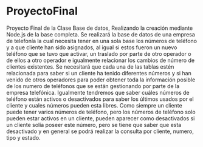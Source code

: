 # ProyectoFinal
Proyecto Final de la Clase Base de datos, Realizando la creación mediante Node.js de la base completa. 
Se realizará la base de datos de una empresa de telefonía la cual necesita tener en una sola base los números de teléfono y a que cliente han sido asignados, al igual si estos fueron un nuevo teléfono que se tuvo que activar, un traslado por parte de otro operador o de ellos a otro operador e igualmente relacionar los cambios de número de clientes existentes.
Se necesitará que cada una de las tablas estén relacionada para saber si un cliente ha tenido diferentes números y si han venido de otros operadores para poder obtener toda la información posible de los numero de teléfonos que se están gestionando por parte de la empresa telefónica. Igualmente tendremos que saber cuáles números de teléfono están activos o desactivados para saber los últimos usados por el cliente y cuales números pueden esta libres.
Como siempre un cliente puede tener varios números de teléfono, pero los números de teléfono solo pueden estar activos en un cliente, pueden aparecer como desactivados si un cliente solía poseer este número, pero se tiene que saber que esta desactivado y en general se podrá realizar la consulta por cliente, numero, tipo y estado.
